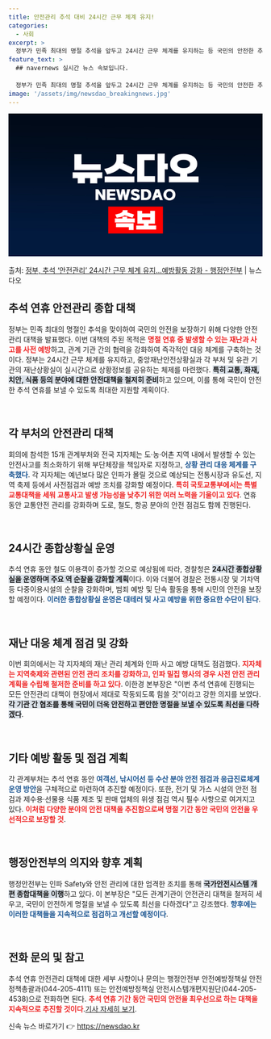```yaml
---
title: 안전관리 추석 대비 24시간 근무 체계 유지!
categories:
  - 사회
excerpt: >
  정부가 민족 최대의 명절 추석을 앞두고 24시간 근무 체계를 유지하는 등 국민의 안전한 추석을 위한 안전관리…
feature_text: >
  ## navernews 실시간 뉴스 속보입니다.

  정부가 민족 최대의 명절 추석을 앞두고 24시간 근무 체계를 유지하는 등 국민의 안전한 추석을 위한 안전관리…
image: '/assets/img/newsdao_breakingnews.jpg'
---
```


![뉴스다오 속보](/assets/img/newsdao_breakingnews.jpg)

<p>출처: <a href="https://newsdao.kr/2027" rel="dofollow">정부, 추석 ‘안전관리’ 24시간 근무 체계 유지…예방활동 강화 - 행정안전부</a> | 뉴스다오</p>

<h2 data-ke-size="size26">추석 연휴 안전관리 종합 대책</h2>

<p data-ke-size="size16">정부는 민족 최대의 명절인 추석을 맞이하여 국민의 안전을 보장하기 위해 다양한 안전관리 대책을 발표했다. 이번 대책의 주된 목적은 <b><span style="color: #ee2323;">명절 연휴 중 발생할 수 있는 재난과 사고를 사전 예방</span></b>하고, 관계 기관 간의 협력을 강화하여 즉각적인 대응 체계를 구축하는 것이다. 정부는 24시간 근무 체계를 유지하고, 중앙재난안전상황실과 각 부처 및 유관 기관의 재난상황실이 실시간으로 상황정보를 공유하는 체제를 마련했다. <b><span style="background-color: #21538527;">특히 교통, 화재, 치안, 식품 등의 분야에 대한 안전대책을 철저히 준비</span></b>하고 있으며, 이를 통해 국민이 안전한 추석 연휴를 보낼 수 있도록 최대한 지원할 계획이다.</p>

<p data-ke-size="size16">&nbsp;</p>

<h2 data-ke-size="size26">각 부처의 안전관리 대책</h2>

<p data-ke-size="size16">회의에 참석한 15개 관계부처와 전국 지자체는 도·농·어촌 지역 내에서 발생할 수 있는 안전사고를 최소화하기 위해 부단체장을 책임자로 지정하고, <b><span style="color: #1a5490;">상황 관리 대응 체계를 구축했다</span></b>. 각 지자체는 예년보다 많은 인파가 몰릴 것으로 예상되는 전통시장과 유도선, 지역 축제 등에서 사전점검과 예방 조치를 강화할 예정이다. <b><span style="color: #ee2323;">특히 국토교통부에서는 특별 교통대책을 세워 교통사고 발생 가능성을 낮추기 위한 여러 노력을 기울이고 있다</span></b>. 연휴 동안 교통안전 관리를 강화하며 도로, 철도, 항공 분야의 안전 점검도 함께 진행된다.</p>

<p data-ke-size="size16">&nbsp;</p>

<h2 data-ke-size="size26">24시간 종합상황실 운영</h2>

<p data-ke-size="size16">추석 연휴 동안 철도 이용객이 증가할 것으로 예상됨에 따라, 경찰청은 <b><span style="background-color: #21538527;">24시간 종합상황실을 운영하며 주요 역 순찰을 강화할 계획</span></b>이다. 이와 더불어 경찰은 전통시장 및 기차역 등 다중이용시설의 순찰을 강화하며, 범죄 예방 및 단속 활동을 통해 시민의 안전을 보장할 예정이다. <b><span style="color: #1a5490;">이러한 종합상황실 운영은 대테러 및 사고 예방을 위한 중요한 수단이 된다</span></b>.</p>

<p data-ke-size="size16">&nbsp;</p>

<h2 data-ke-size="size26">재난 대응 체계 점검 및 강화</h2>

<p data-ke-size="size16">이번 회의에서는 각 지자체의 재난 관리 체계와 인파 사고 예방 대책도 점검했다. <b><span style="color: #ee2323;">지자체는 지역축제와 관련된 안전 관리 조치를 강화하고, 인파 밀집 행사의 경우 사전 안전 관리 계획을 수립해 철저한 준비를 하고 있다</span></b>. 이한경 본부장은 "이번 추석 연휴에 진행되는 모든 안전관리 대책이 현장에서 제대로 작동되도록 힘쓸 것"이라고 강한 의지를 보였다.<b><span style="background-color: #21538527;">각 기관 간 협조를 통해 국민이 더욱 안전하고 편안한 명절을 보낼 수 있도록 최선을 다하겠다</span></b>.</p>

<p data-ke-size="size16">&nbsp;</p>

<h2 data-ke-size="size26">기타 예방 활동 및 점검 계획</h2>

<p data-ke-size="size16">각 관계부처는 추석 연휴 동안 <b><span style="color: #1a5490;">여객선, 낚시어선 등 수산 분야 안전 점검과 응급진료체계 운영 방안</span></b>을 구체적으로 마련하여 추진할 예정이다. 또한, 전기 및 가스 시설의 안전 점검과 제수용·선물용 식품 제조 및 판매 업체의 위생 점검 역시 필수 사항으로 여겨지고 있다. <b><span style="color: #ee2323;">이처럼 다양한 분야의 안전 대책을 추진함으로써 명절 기간 동안 국민의 안전을 우선적으로 보장할 것</span></b>.</p>

<p data-ke-size="size16">&nbsp;</p>

<h2 data-ke-size="size26">행정안전부의 의지와 향후 계획</h2>

<p data-ke-size="size16">행정안전부는 인파 Safety와 안전 관리에 대한 엄격한 조치를 통해 <b><span style="background-color: #21538527;">국가안전시스템 개편 종합대책을 이행</span></b>하고 있다. 이 본부장은 "모든 관계기관이 안전관리 대책을 철저히 세우고, 국민이 안전하게 명절을 보낼 수 있도록 최선을 다하겠다"고 강조했다. <b><span style="color: #1a5490;">향후에는 이러한 대책들을 지속적으로 점검하고 개선할 예정이다</span></b>.</p>

<p data-ke-size="size16">&nbsp;</p>

<h2 data-ke-size="size26">전화 문의 및 참고</h2>

<p data-ke-size="size16">추석 연휴 안전관리 대책에 대한 세부 사항이나 문의는 행정안전부 안전예방정책실 안전정책총괄과(044-205-4111) 또는 안전예방정책실 안전시스템개편지원단(044-205-4538)으로 전화하면 된다. <b><span style="color: #ee2323;">추석 연휴 기간 동안 국민의 안전을 최우선으로 하는 대책을 지속적으로 추진할 것이다</span></b>.<a href="https://newsdao.kr/2027">기사 자세히 보기</a>.</p> 

신속 뉴스 바로가기 👉 <a href="https://newsdao.kr" rel="dofollow">https://newsdao.kr</a>


